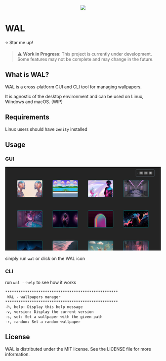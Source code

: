 <div align="middle">
  <img src="assets/logo.png" height="350" />
</div>

# WAL

:star: Star me up!

> :warning: **Work in Progress**: This project is currently under development. Some features may not be complete and may change in the future.

## What is WAL?

WAL is a cross-platform GUI and CLI tool for managing wallpapers.

It is agnostic of the desktop environment and can be used on Linux, Windows and macOS. (WIP)

## Requirements

Linux users should have `zenity` installed

## Usage

### GUI

![](assets/gui.png)

simply run `wal` or click on the WAL icon

### CLI

run `wal --help` to see how it works

```
***************************************************
 WAL - wallpapers manager
***************************************************
-h, help: Display this help message
-v, version: Display the current version
-s, set: Set a wallpaper with the given path
-r, random: Set a random wallpaper
```


## License

WAL is distributed under the MIT license. See the LICENSE file for more information.
